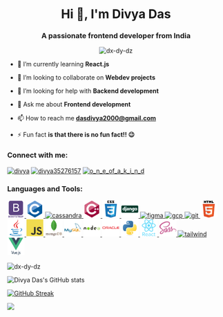 <h1 align="center">Hi 👋, I'm Divya Das</h1>
<h3 align="center">A passionate frontend developer from India</h3>  
   
<p align="center"> <img src="https://komarev.com/ghpvc/?username=dx-dy-dz&label=Profile%20views&color=0e75b6&style=flat" alt="dx-dy-dz" /> </p>    

- 🌱 I’m currently learning **React.js**

- 👯 I’m looking to collaborate on **Webdev projects**

- 🤝 I’m looking for help with **Backend development**

- 💬 Ask me about **Frontend development**  

- 📫 How to reach me **dasdivya2000@gmail.com**

- ⚡ Fun fact **is that there is no fun fact!! 😉**  

<h3 align="left">Connect with me:</h3>
<p align="left">
<a href="https://dev.to/divya" target="blank"><img align="center" src="https://cdn.jsdelivr.net/npm/simple-icons@3.0.1/icons/dev-dot-to.svg" alt="divya" height="30" width="40" /></a>
<a href="https://twitter.com/divya35276157" target="blank"><img align="center" src="https://raw.githubusercontent.com/rahuldkjain/github-profile-readme-generator/master/src/images/icons/Social/twitter.svg" alt="divya35276157" height="30" width="40" /></a>
<a href="https://instagram.com/o_n_e_of_a_k_i_n_d" target="blank"><img align="center" src="https://raw.githubusercontent.com/rahuldkjain/github-profile-readme-generator/master/src/images/icons/Social/instagram.svg" alt="o_n_e_of_a_k_i_n_d" height="30" width="40" /></a>

</p>
<h3 align="left">Languages and Tools:</h3>
<p align="left">  <a href="https://getbootstrap.com" target="_blank"> <img src="https://raw.githubusercontent.com/devicons/devicon/master/icons/bootstrap/bootstrap-plain-wordmark.svg" alt="bootstrap" width="40" height="40"/> </a> <a href="https://www.cprogramming.com/" target="_blank"> <img src="https://raw.githubusercontent.com/devicons/devicon/master/icons/c/c-original.svg" alt="c" width="40" height="40"/> </a> <a href="https://cassandra.apache.org/" target="_blank"> <img src="https://www.vectorlogo.zone/logos/apache_cassandra/apache_cassandra-icon.svg" alt="cassandra" width="40" height="40"/> </a> <a href="https://www.w3schools.com/cpp/" target="_blank"> <img src="https://raw.githubusercontent.com/devicons/devicon/master/icons/cplusplus/cplusplus-original.svg" alt="cplusplus" width="40" height="40"/> </a> <a href="https://www.w3schools.com/css/" target="_blank"> <img  src="https://raw.githubusercontent.com/devicons/devicon/master/icons/css3/css3-original-wordmark.svg" alt="css3" width="40" height="40"/> </a> <a href="https://www.djangoproject.com/" target="_blank"> <img src="https://raw.githubusercontent.com/devicons/devicon/master/icons/django/django-original.svg" alt="django" width="40" height="40"/> </a> <a href="https://www.figma.com/" target="_blank"> <img src="https://www.vectorlogo.zone/logos/figma/figma-icon.svg" alt="figma" width="40" height="40"/> </a> <a href="https://cloud.google.com" target="_blank"> <img src="https://www.vectorlogo.zone/logos/google_cloud/google_cloud-icon.svg" alt="gcp" width="40" height="40"/> </a> <a href="https://git-scm.com/" target="_blank"> <img src="https://www.vectorlogo.zone/logos/git-scm/git-scm-icon.svg" alt="git" width="40" height="40"/> </a> <a href="https://www.w3.org/html/" target="_blank"> <img src="https://raw.githubusercontent.com/devicons/devicon/master/icons/html5/html5-original-wordmark.svg" alt="html5" width="40" height="40"/> </a> <a href="https://www.java.com" target="_blank"> <img src="https://raw.githubusercontent.com/devicons/devicon/master/icons/java/java-original.svg" alt="java" width="40" height="40"/> </a> <a href="https://developer.mozilla.org/en-US/docs/Web/JavaScript" target="_blank"> <img src="https://raw.githubusercontent.com/devicons/devicon/master/icons/javascript/javascript-original.svg" alt="javascript" width="40" height="40"/> </a> <a href="https://www.mongodb.com/" target="_blank"> <img src="https://raw.githubusercontent.com/devicons/devicon/master/icons/mongodb/mongodb-original-wordmark.svg" alt="mongodb" width="40" height="40"/> </a> <a href="https://www.mysql.com/" target="_blank"> <img src="https://raw.githubusercontent.com/devicons/devicon/master/icons/mysql/mysql-original-wordmark.svg" alt="mysql" width="40" height="40"/> </a> <a href="https://nodejs.org" target="_blank"> <img src="https://raw.githubusercontent.com/devicons/devicon/master/icons/nodejs/nodejs-original-wordmark.svg" alt="nodejs" width="40" height="40"/> </a> <a href="https://www.oracle.com/" target="_blank"> <img src="https://raw.githubusercontent.com/devicons/devicon/master/icons/oracle/oracle-original.svg" alt="oracle" width="40" height="40"/> </a> <a href="https://www.python.org" target="_blank"> <img src="https://raw.githubusercontent.com/devicons/devicon/master/icons/python/python-original.svg" alt="python" width="40" height="40"/> </a> <a href="https://reactjs.org/" target="_blank"> <img src="https://raw.githubusercontent.com/devicons/devicon/master/icons/react/react-original-wordmark.svg" alt="react" width="40" height="40"/> </a> <a href="https://sass-lang.com" target="_blank"> <img src="https://raw.githubusercontent.com/devicons/devicon/master/icons/sass/sass-original.svg" alt="sass" width="40" height="40"/> </a> <a href="https://tailwindcss.com/" target="_blank"> <img src="https://www.vectorlogo.zone/logos/tailwindcss/tailwindcss-icon.svg" alt="tailwind" width="40" height="40"/> </a> <a href="https://vuejs.org/" target="_blank"> <img src="https://raw.githubusercontent.com/devicons/devicon/master/icons/vuejs/vuejs-original-wordmark.svg" alt="vuejs" width="40" height="40"/> </a> </p>

<p><img align="center" src="https://github-readme-stats.vercel.app/api/top-langs?username=dx-dy-dz&show_icons=true&locale=en&layout=compact&theme=radical" alt="dx-dy-dz" /></p>

![Divya Das's GitHub stats](https://github-readme-stats.vercel.app/api?username=dx-dy-dz&show_icons=true&theme=radical&count_private=true)

 
[![GitHub Streak](http://github-readme-streak-stats.herokuapp.com?user=dx-dy-dz&theme=radical&date_format=M%20j%5B%2C%20Y%5D&border=DD0877&currStreakNum=DD2380&fire=DDAC0B&currStreakLabel=DD0D95&ring=DDB713)](https://git.io/streak-stats)

<!-- <p> -->  

 <a href="#">
    <img src="https://activity-graph.herokuapp.com/graph?username=dx-dy-dz&bg_color=000000&color=ed2198&line=5aedf2&point=ed2198&area=true&hide_border=true"/>
  </a>  


